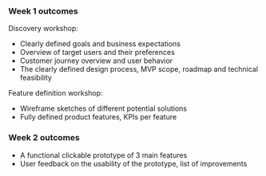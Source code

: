 ### Week 1 outcomes

Discovery workshop:

- Clearly defined goals and business expectations
- Overview of target users and their preferences
- Customer journey overview and user behavior
- The clearly defined design process, MVP scope, roadmap and technical feasibility

Feature definition workshop:

- Wireframe sketches of different potential solutions
- Fully defined product features, KPIs per feature

### Week 2 outcomes

- A functional clickable prototype of 3 main features
- User feedback on the usability of the prototype, list of improvements
